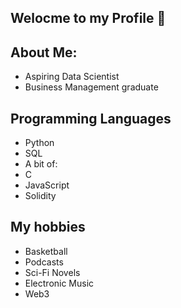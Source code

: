 ## Welocme to my Profile 👋

<!--
**Kenneton/Kenneton** is a ✨ _special_ ✨ repository because its `README.md` (this file) appears on your GitHub profile.

Here are some ideas to get you started:

- 🔭 I’m currently working on ...
- 🌱 I’m currently learning ...
- 👯 I’m looking to collaborate on ...
- 🤔 I’m looking for help with ...
- 💬 Ask me about ...
- 📫 How to reach me: ...
- 😄 Pronouns: ...
- ⚡ Fun fact: ...
-->

## About Me:
* Aspiring Data Scientist
* Business Management graduate


## Programming Languages
- Python
- SQL
- A bit of:
-   C
-   JavaScript
-   Solidity
 
## My hobbies
- Basketball
- Podcasts
- Sci-Fi Novels
- Electronic Music
- Web3
